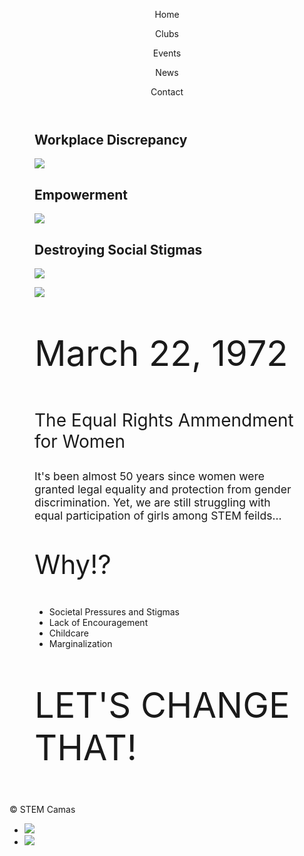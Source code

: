 <html>
<head>
  <meta charset="utf-8"/>
  <link rel="stylesheet" href="https://maxcdn.bootstrapcdn.com/bootstrap/3.3.6/css/bootstrap.min.css" integrity="sha384-1q8mTJOASx8j1Au+a5WDVnPi2lkFfwwEAa8hDDdjZlpLegxhjVME1fgjWPGmkzs7" crossorigin="anonymous">
  <link href='https://fonts.googleapis.com/css?family=Roboto:300,400,700' rel='stylesheet' type='text/css'>
  <link rel="stylesheet" type="text/css" href="main.css">
</head>
<body>
  <header class="container">
    <div class="row">
      <p class="col-sm-4">Home</p>
      <nav class="col-sm-8 text-right">
        <p>Clubs</p>
        <p>Events</p>
        <p>News</p>
        <p>Contact</p>
      </nav>
    </div>
  </header>
  <body>
  <section class="container">
    <div class="row">
      <figure class="col-sm-12">
      </figure>
    </div>  
</section><section class="container">
    <div class="row">
<figure class="col-sm-4 text-center">
        <h2 class="ex1">Workplace Discrepancy</h2>
         <img src="https://americanlibrariesmagazine.org/wp-content/uploads/2017/06/saujani-reshma.jpg">
      </figure>
       <figure class="col-sm-4 text-center">
         <h2 class="ex1">Empowerment</h2>
           <img src="https://knightfoundation.org/media/uploads/media_images/Girls_Who_Code.jpg">
      </figure>
       <figure class="col-sm-4 text-center">
        <h2 class="ex1">Destroying Social Stigmas</h2>
           <img src="https://3zjc852t4swp1lmezl171oga-wpengine.netdna-ssl.com/wp-content/uploads/2017/01/H1B6857-e1484172042843.jpg">
      </figure>
  </div>
    </section>
      <section class="container">
        <div class="row">
          <figure class="col-sm-6">
            <img src="https://mir-s3-cdn-cf.behance.net/project_modules/disp/8db06921474945.56301dfc4405c.png">
          </figure>
          <figure class="col-sm-6">
            <p style="font-size:400%;">March 22, 1972</p>
            <p style="font-size:200%;">The Equal Rights Ammendment for Women</p>
            <p style="font-size:125%;">   It's been almost 50 years since women were granted legal equality and protection from gender discrimination. Yet, we are still struggling with equal participation of girls among STEM feilds...</p>
            <p style="font-size: 300%;">Why!?</p>
            <ul style="font-sze: 250%;">
              <li>Societal Pressures and Stigmas</li>
              <li>Lack of Encouragement</li>
              <li>Childcare</li>
              <li>Marginalization</li>
            </ul>
            <p style="font-size:400%;">LET'S CHANGE THAT!</p>
          </figure>
    </div>
 
  <footer class="container">
    <div class="row">
      <p class="col-sm-4">&copy; STEM Camas</p>
      <ul class="col-sm-8">
        <li class="col-sm-1">  <a href="https://www.instagram.com/girlswhocode/"><img src="https://s3.amazonaws.com/codecademy-content/projects/make-a-website/lesson-4/instagram.svg"></a> </li>
        <li class="col-sm-1"> <a href="https://sites.google.com/view/camasgirlswhocode/homeabout"><img src="https://s3.amazonaws.com/codecademy-content/projects/make-a-website/lesson-4/medium.svg"></a> </li>
      </ul>
    </div>
  </footer>
  



</body>
</html>

     




